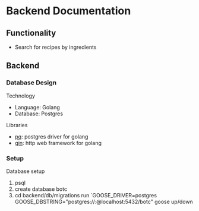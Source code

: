 # Backend Documentation
## Functionality
- Search for recipes by ingredients

## Backend
### Database Design

Technology
- Language: Golang
- Database: Postgres

Libraries
- [pq](https://github.com/lib/pq): postgres driver for golang
- [gin](https://gin-gonic.com/docs/): http web framework for golang

### Setup
Database setup
1. psql
2. create database botc
3. cd backend/db/migrations run `GOOSE_DRIVER=postgres GOOSE_DBSTRING="postgres://<user>:<password>@localhost:5432/botc" goose up/down
